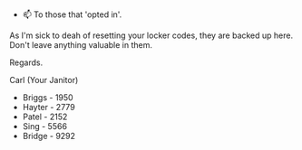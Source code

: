 - 📫 To those that 'opted in'.

As I'm sick to deah of resetting your locker codes, they are backed up here. Don't leave anything valuable in them. 

Regards.

Carl (Your Janitor)

- Briggs - 1950
- Hayter - 2779
- Patel - 2152
- Sing - 5566
- Bridge - 9292

<!---
UACRedark/UACRedark is a ✨ special ✨ repository because its `README.md` (this file) appears on your GitHub profile.
You can click the Preview link to take a look at your changes.
--->
